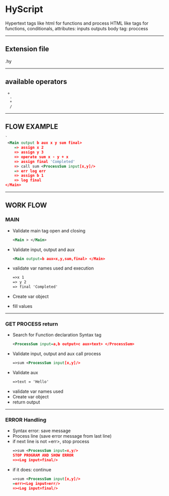 # HyScript
Hypertext tags like html for functions and process
HTML like tags for functions, conditionals, attributes: inputs outputs
body tag: proccess
***
## Extension file
.hy
***
## available operators
```
 +  
  -  
  *  
  /
```
***
## FLOW EXAMPLE
``` xml
`
 <Main output b aux x y sum final>
    => assign x 2
    => assign y 3
    => operate sum x - y + x
    => assign final 'Completed'
    => call sum <ProcessSum input[x,y]/>
    => err log err
    => assign b 1
    => log final
</Main>
```
***
## WORK FLOW 
### MAIN

- Validate main tag open and closing

    ``` xml
    <Main > </Main>
    ```
- Validate input, output and aux
    ``` xml
    <Main output=b aux=x,y,sum,final> </Main>
    ```
- validate var names used and execution
    ``` xml
    =>x 1
    => y 2
    => final 'Completed'
    ```
- Create var object
- fill values
___
### GET PROCESS return 
- Search for Function  declaration Syntax tag
    ``` xml
    <ProcessSum input=a,b output=c aux=text> </ProcessSum>
    ```
- Validate input, output and aux call process
    ``` xml
    =>sum <ProcessSum input[x,y]/>
    ```
- Validate aux
    ``` xml
    =>text = 'Hello'
    ```
- validate var names used
- Create var object
- return output 
____
### ERROR Handling
- Syntax error: save message
- Process line (save error message from last line)
- if next line is not =err>, stop process
    ``` xml
    =>sum <ProcessSum input=x,y/>
    STOP PROGRAM AND SHOW ERROR
    =><Log input=final/>
    ```
- if it does: continue
    ``` xml
    =>sum <ProcessSum input[x,y]/>
    =err><Log input=err/>
    =><Log input=final/>
    ```
    